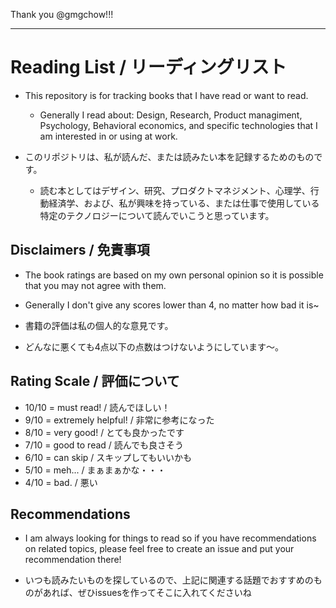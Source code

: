 Thank you @gmgchow!!!

---

# Reading List / リーディングリスト

- This repository is for tracking books that I have read or want to read. 
    - Generally I read about: Design, Research, Product managiment, Psychology, Behavioral economics, and specific technologies that I am interested in or using at work. 

- このリポジトリは、私が読んだ、または読みたい本を記録するためのものです。
    - 読む本としてはデザイン、研究、プロダクトマネジメント、心理学、行動経済学、および、私が興味を持っている、または仕事で使用している特定のテクノロジーについて読んでいこうと思っています。


## Disclaimers / 免責事項

- The book ratings are based on my own personal opinion so it is possible that you may not agree with them.
- Generally I don't give any scores lower than 4, no matter how bad it is~

-  書籍の評価は私の個人的な意見です。
-  どんなに悪くても4点以下の点数はつけないようにしています～。


## Rating Scale / 評価について

- 10/10 = must read! / 読んでほしい！
- 9/10 = extremely helpful! / 非常に参考になった
- 8/10 = very good! / とても良かったです
- 7/10 = good to read / 読んでも良さそう
- 6/10 = can skip / スキップしてもいいかも
- 5/10 = meh... / まぁまぁかな・・・
- 4/10 = bad. / 悪い


## Recommendations

- I am always looking for things to read so if you have recommendations on related topics, please feel free to create an issue and put your recommendation there!

- いつも読みたいものを探しているので、上記に関連する話題でおすすめのものがあれば、ぜひissuesを作ってそこに入れてくださいね

